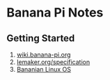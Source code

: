 # Banana Pi Notes

## Getting Started

1. [wiki.banana-pi.org](http://wiki.banana-pi.org/Main_Page)
2. [lemaker.org/specification](http://www.lemaker.org/product-bananapi-specification.html)
3. [Bananian Linux OS](https://www.bananian.org/)
